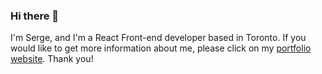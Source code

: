 ### Hi there 👋
I'm Serge, and I'm a React Front-end developer based in Toronto. If you would like to get more information about me, please click on my [portfolio website](https://serge-k-portfolio.netlify.app/). Thank you!
